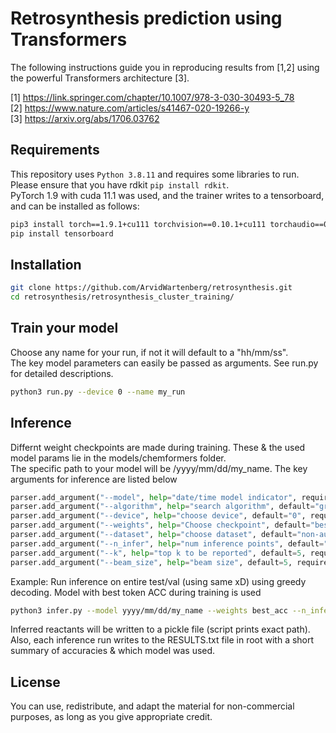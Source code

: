 # Retrosynthesis prediction using Transformers

The following instructions guide you in reproducing results from [1,2] using the powerful Transformers architecture [3].

[1] https://link.springer.com/chapter/10.1007/978-3-030-30493-5_78 \
[2] https://www.nature.com/articles/s41467-020-19266-y \
[3] https://arxiv.org/abs/1706.03762

## Requirements
This repository uses ```Python 3.8.11``` and requires some libraries to run. Please ensure that you have rdkit ```pip install rdkit```.\
PyTorch 1.9 with cuda 11.1 was used, and the trainer writes to a tensorboard, and can be installed as follows:
```bash
pip3 install torch==1.9.1+cu111 torchvision==0.10.1+cu111 torchaudio==0.9.1 -f https://download.pytorch.org/whl/torch_stable.html
pip install tensorboard
```

## Installation
```bash
git clone https://github.com/ArvidWartenberg/retrosynthesis.git
cd retrosynthesis/retrosynthesis_cluster_training/
```

## Train your model
Choose any name for your run, if not it will default to a "hh/mm/ss".\
The key model parameters can easily be passed as arguments. See run.py for detailed descriptions.
```bash
python3 run.py --device 0 --name my_run
```

## Inference
Differnt weight checkpoints are made during training. These & the used model params lie in the models/chemformers folder.\
The specific path to your model will be /yyyy/mm/dd/my_name. The key arguments for inference are listed below
```python
parser.add_argument("--model", help="date/time model indicator", required=False)
parser.add_argument("--algorithm", help="search algorithm", default="greedy", required=False)
parser.add_argument("--device", help="choose device", default="0", required=False)
parser.add_argument("--weights", help="Choose checkpoint", default="best_acc", required=False)
parser.add_argument("--dataset", help="choose dataset", default="non-augmented", required=False)
parser.add_argument("--n_infer", help="num inference points", default="all", required=False)
parser.add_argument("--k", help="top k to be reported", default=5, required=False)
parser.add_argument("--beam_size", help="beam size", default=5, required=False)
````
Example: Run inference on entire test/val (using same xD) using greedy decoding. Model with best token ACC during training is used
```bash
python3 infer.py --model yyyy/mm/dd/my_name --weights best_acc --n_infer all --device=0 --algorithm greedy
```
Inferred reactants will be written to a pickle file (script prints exact path).\
Also, each inference run writes to the RESULTS.txt file in root with a short summary of accuracies & which model was used.

## License
You can use, redistribute, and adapt the material for non-commercial purposes, as long as you give appropriate credit.
